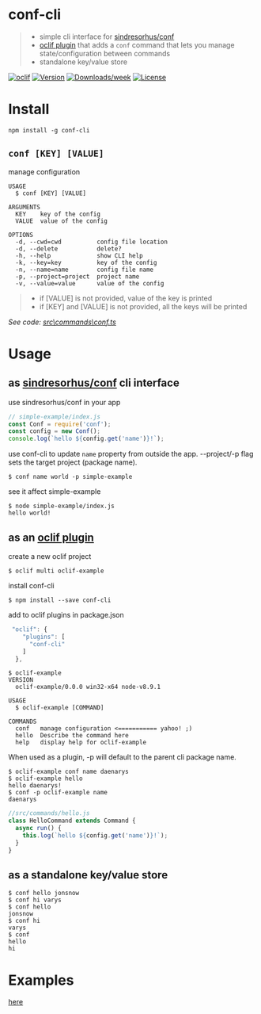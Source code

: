 conf-cli
========

> * simple cli interface for [sindresorhus/conf](https://github.com/sindresorhus/conf)
> * [oclif plugin](https://oclif.io/docs/plugins) that adds a `conf` command that lets you manage state/configuration between commands
> * standalone key/value store

[![oclif](https://img.shields.io/badge/cli-oclif-brightgreen.svg)](https://oclif.io)
[![Version](https://img.shields.io/npm/v/conf-cli.svg)](https://npmjs.org/package/conf-cli)
[![Downloads/week](https://img.shields.io/npm/dw/conf-cli.svg)](https://npmjs.org/package/conf-cli)
[![License](https://img.shields.io/npm/l/conf-cli.svg)](https://github.com/natzcam/conf-cli/blob/master/package.json)

# Install
```
npm install -g conf-cli
```

## `conf [KEY] [VALUE]`

manage configuration

```
USAGE
  $ conf [KEY] [VALUE]

ARGUMENTS
  KEY    key of the config
  VALUE  value of the config

OPTIONS
  -d, --cwd=cwd          config file location
  -d, --delete           delete?
  -h, --help             show CLI help
  -k, --key=key          key of the config
  -n, --name=name        config file name
  -p, --project=project  project name
  -v, --value=value      value of the config
```

> * if [VALUE] is not provided, value of the key is printed
> * if [KEY] and [VALUE] is not provided, all the keys will be printed


_See code: [src\commands\conf.ts](https://github.com/natzcam/conf-cli/blob/v0.1.1/src\commands\conf.ts)_

# Usage

## as [sindresorhus/conf](https://github.com/sindresorhus/conf) cli interface

use sindresorhus/conf in your app
```javascript
// simple-example/index.js
const Conf = require('conf');
const config = new Conf();
console.log(`hello ${config.get('name')}!`);
```
use conf-cli to update `name` property from outside the app.
--project/-p flag sets the target project (package name).
```sh-session
$ conf name world -p simple-example
```
see it affect simple-example
```sh-session
$ node simple-example/index.js
hello world!
```

## as an [oclif plugin](https://oclif.io/docs/plugins)
create a new oclif project
```sh-session
$ oclif multi oclif-example
```
install conf-cli
```sh-session
$ npm install --save conf-cli
```
add to oclif plugins in package.json
```javascript
 "oclif": {
    "plugins": [
      "conf-cli"
    ]
  },
```
```sh-session
$ oclif-example
VERSION
  oclif-example/0.0.0 win32-x64 node-v8.9.1

USAGE
  $ oclif-example [COMMAND]

COMMANDS
  conf   manage configuration <=========== yahoo! ;)
  hello  Describe the command here
  help   display help for oclif-example
```

When used as a plugin, -p will default to the parent cli package name.

```sh-session
$ oclif-example conf name daenarys
$ oclif-example hello
hello daenarys!
$ conf -p oclif-example name
daenarys
```
```javascript
//src/commands/hello.js
class HelloCommand extends Command {
  async run() {
    this.log(`hello ${config.get('name')}!`);
  }
}
```
## as a standalone key/value store

```sh-session
$ conf hello jonsnow
$ conf hi varys
$ conf hello
jonsnow
$ conf hi
varys
$ conf
hello
hi
```

# Examples

[here](https://github.com/natzcam/conf-cli/tree/master/example)
